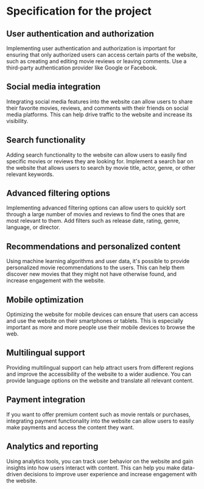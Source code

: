 # Specification for the project

## User authentication and authorization

Implementing user authentication and authorization is important for ensuring that only authorized users can access certain parts of the website, such as creating and editing movie reviews or leaving comments. Use a third-party authentication provider like Google or Facebook.

## Social media integration

Integrating social media features into the website can allow users to share their favorite movies, reviews, and comments with their friends on social media platforms. This can help drive traffic to the website and increase its visibility.

## Search functionality

Adding search functionality to the website can allow users to easily find specific movies or reviews they are looking for. Implement a search bar on the website that allows users to search by movie title, actor, genre, or other relevant keywords.

## Advanced filtering options

Implementing advanced filtering options can allow users to quickly sort through a large number of movies and reviews to find the ones that are most relevant to them. Add filters such as release date, rating, genre, language, or director.

## Recommendations and personalized content

Using machine learning algorithms and user data, it's possible to provide personalized movie recommendations to the users. This can help them discover new movies that they might not have otherwise found, and increase engagement with the website.

## Mobile optimization

Optimizing the website for mobile devices can ensure that users can access and use the website on their smartphones or tablets. This is especially important as more and more people use their mobile devices to browse the web.

## Multilingual support

Providing multilingual support can help attract users from different regions and improve the accessibility of the website to a wider audience. You can provide language options on the website and translate all relevant content.

## Payment integration

If you want to offer premium content such as movie rentals or purchases, integrating payment functionality into the website can allow users to easily make payments and access the content they want.

## Analytics and reporting

Using analytics tools, you can track user behavior on the website and gain insights into how users interact with content. This can help you make data-driven decisions to improve user experience and increase engagement with the website.
